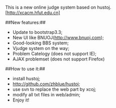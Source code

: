 This is a new online judge system based on hustoj.
[http://xcacm.hfut.edu.cn]

##New features:##
* Update to bootstrap3.3;
* New UI like BNUOJ(http://www.bnuoj.com);
* Good-looking BBS system;
* Vjudge system on the way;
* Problem Catelogy (does not support IE);
* AJAX problemset (does not support Firefox)

##How to use it:##
* install hustoj;
* http://github.com/zhblue/hustoj;
* use svn to replace the web part by xcoj;
* modify all txt files in web/admin;
* Enjoy it!
